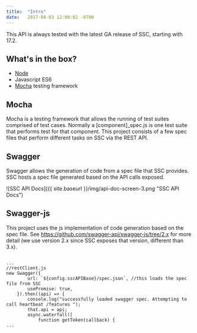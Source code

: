 ```yaml
---
title:  "Intro"
date:   2017-08-03 12:00:02 -0700
---
```


<div class="alert alert-info alert-fit alert-bare">
This API is always tested with the latest GA release of SSC, starting with 17.2.
</div>

## What's in the box?
- [Node](https://nodejs.org)
- Javascript ES6
- [Mocha](https://mochajs.org/) testing framework 

## Mocha
Mocha is a testing framework that allows the running of test suites comprised of test cases. 
Normally a [component]_spec.js is one test suite that performs test for that component.
This project consists of a few spec files that perform different tasks on SSC via the REST API.

## Swagger
Swagger allows the generation of code from a spec file that SSC provides. SSC hosts a spec file generated based on the API calls exposed.

![SSC API Docs]({{ site.baseurl }}/img/api-doc-screen-3.png "SSC API Docs")

## Swagger-js

This project uses the js implementation of code generation based on the spec file.
See https://github.com/swagger-api/swagger-js/tree/2.x for more detail (we use version 2.x since SSC exposes that version, different than 3.x).

<pre><code class="javascript">
...
//restClient.js
new Swagger({
        url: `${config.sscAPIBase}/spec.json`, //this loads the spec file from SSC
        usePromise: true,
    }).then((api) => {
        console.log("successfully loaded swagger spec. Attempting to call heartbeat /features ");
        that.api = api;
        async.waterfall([
            function getToken(callback) {
...
</code></pre>

